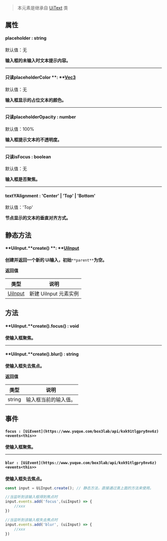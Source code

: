 > 本元素是继承自 [UiText](https://www.yuque.com/box3lab/api/ucmg8xzy7eva0kux) 类


## 属性

#### placeholder : string   
默认值：无

**输入框的未输入时文本提示内容。**

---


#### 只读placeholderColor **: **[**Vec3**](https://www.yuque.com/box3lab/api/leixabkuu89lhklr)
默认值：无

**输入框显示的占位文本的颜色。**

---


#### 只读placeholderOpacity **: number**
默认值：100%

**输入框提示文本的不透明度。**

---


#### 只读isFocus **: boolean**
默认值：无

**输入框是否聚焦。**

---


#### textYAlignment **: 'Center' | 'Top' | 'Bottom'**
默认值：'Top'

**节点显示的文本的垂直对齐方式。**


## **静态方法**

#### **UiInput.**create() **: **[**UiInput**](https://www.yuque.com/box3lab/api/cc32oflzsctmk2n8)
**创建并返回一个新的 Ui输入，初始**`**parent**`**为空。**

**返回值**

| **类型** | **说明** |
| --- | --- |
| [UiInput](https://www.yuque.com/box3lab/api/cc32oflzsctmk2n8) | 新建 UiInput 元素实例 |



## **方法**

#### **UiInput.**create().focus() : void
**使输入框聚焦。**

---


#### **UiInput.**create().blur() : string
**使输入框失去焦点。**

**返回值**

| **类型** | **说明** |
| --- | --- |
| string | 输入框当前的输入值。 |



## 事件

#### `focus : [UiEvent](https://www.yuque.com/box3lab/api/kxk91tlgpry8nv6z)<events<this>>`
**使输入框聚焦。**

---


#### `blur : [UiEvent](https://www.yuque.com/box3lab/api/kxk91tlgpry8nv6z)<events<this>>`
**使输入框失去焦点。**
```javascript
const input = UiInput.create(); // 静态方法，直接通过类上面的方法来使用。

//当监听到该输入框得到焦点时
input.events.add('focus',(uiInput) => {
    //xxx
})

//当监听到该输入框失去焦点时
input.events.add('blur', (uiInput) => {
    //xxx
})
```
